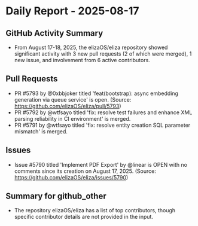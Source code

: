 # Daily Report - 2025-08-17

## GitHub Activity Summary
- From August 17-18, 2025, the elizaOS/eliza repository showed significant activity with 3 new pull requests (2 of which were merged), 1 new issue, and involvement from 6 active contributors.

## Pull Requests
- PR #5793 by @0xbbjoker titled 'feat(bootstrap): async embedding generation via queue service' is open. (Source: https://github.com/elizaOS/eliza/pull/5793)
- PR #5792 by @wtfsayo titled 'fix: resolve test failures and enhance XML parsing reliability in CI environment' is merged.
- PR #5791 by @wtfsayo titled 'fix: resolve entity creation SQL parameter mismatch' is merged.

## Issues
- Issue #5790 titled 'Implement PDF Export' by @linear is OPEN with no comments since its creation on August 17, 2025. (Source: https://github.com/elizaOS/eliza/issues/5790)

## Summary for github_other
- The repository elizaOS/eliza has a list of top contributors, though specific contributor details are not provided in the input.